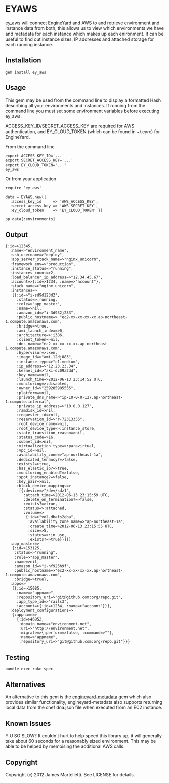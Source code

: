 # EYAWS

ey_aws will connect EngineYard and AWS to and retrieve environment and instance
data from both, this allows us to view which environments we have and metadata
for each instance which makes up each enironment. It can be useful to find out
instance sizes, IP addresses and attached storage for each running instance.

## Installation

    gem install ey_aws

## Usage

This gem may be used from the command line to display a formatted Hash
describing all your environments and instances. If running from the command
line you must set some environment variables before executing ey_aws.

ACCESS_KEY_ID/SECRET_ACCESS_KEY are required for AWS authentication, and
EY_CLOUD_TOKEN (which can be found in ~/.eyrc) for EngineYard.

From the command line

    export ACCESS_KEY_ID='...'
    export SECRET_ACCESS_KEY='...'
    export EY_CLOUD_TOKEN='...'
    ey_aws

Or from your application

    require 'ey_aws'

    data = EYAWS.new({
      :access_key_id     => 'AWS_ACCESS_KEY',
      :secret_access_key => 'AWS_SECRET_KEY',
      :ey_cloud_token    => 'EY_CLOUD_TOKEN' })

    pp data[:environments]

## Output

    {:id=>12345,
      :name=>"environment_name",
      :ssh_username=>"deploy",
      :app_server_stack_name=>"nginx_unicorn",
      :framework_env=>"production",
      :instance_status=>"running",
      :instances_count=>2,
      :load_balancer_ip_address=>"12.34.45.67",
      :account=>{:id=>1234, :name=>"account"},
      :stack_name=>"nginx_unicorn",
      :instances=>
       [{:id=>"i-sd9d123d2",
         :status=>:running,
         :role=>"app_master",
         :name=>nil,
         :amazon_id=>"i-3d932j233",
         :public_hostname=> "ec2-xx-xx-xx-xx.ap-northeast-1.compute.amazonaws.com",
         :bridge=>true,
         :ami_launch_index=>0,
         :architecture=>:i386,
         :client_token=>nil,
         :dns_name=>"ec2-xx-xx-xx-xx.ap-northeast-1.compute.amazonaws.com",
         :hypervisor=>:xen,
         :image_id=>"ami-12dj883",
         :instance_type=>"c1.medium",
         :ip_address=>"12.23.23.34",
         :kernel_id=>"aki-dc09a2dd",
         :key_name=>nil,
         :launch_time=>2012-06-13 23:14:52 UTC,
         :monitoring=>:disabled,
         :owner_id=>"259285985555",
         :platform=>nil,
         :private_dns_name=>"ip-10-0-0-127.ap-northeast-1.compute.internal",
         :private_ip_address=>"10.0.0.127",
         :ramdisk_id=>nil,
         :requester_id=>nil,
         :reservation_id=>"r-72313355",
         :root_device_name=>nil,
         :root_device_type=>:instance_store,
         :state_transition_reason=>nil,
         :status_code=>16,
         :subnet_id=>nil,
         :virtualization_type=>:paravirtual,
         :vpc_id=>nil,
         :availability_zone=>"ap-northeast-1a",
         :dedicated_tenancy?=>false,
         :exists?=>true,
         :has_elastic_ip?=>true,
         :monitoring_enabled?=>false,
         :spot_instance?=>false,
         :key_pair=>nil,
         :block_device_mappings=>
          [{:device=>"/dev/sdz1",
            :attach_time=>2012-06-13 23:15:59 UTC,
            :delete_on_termination?=>false,
            :exists?=>true,
            :status=>:attached,
            :volume=>
             {:id=>"vol-dbafs2eba",
              :availability_zone_name=>"ap-northeast-1a",
              :create_time=>2012-06-13 23:15:55 UTC,
              :size=>5,
              :status=>:in_use,
              :exists?=>true}}]}],
      :app_master=>
       {:id=>153125,
        :status=>"running",
        :role=>"app_master",
        :name=>nil,
        :amazon_id=>"i-hf923h9f",
        :public_hostname=>"ec2-xx-xx-xx-xx.ap-northeast-1.compute.amazonaws.com",
        :bridge=>true},
      :apps=>
       [{:id=>15085,
         :name=>"appname",
         :repository_uri=>"git@github.com:org/repo.git",
         :app_type_id=>"rails3",
         :account=>{:id=>1234, :name=>"account"}}],
      :deployment_configurations=>
       {:appname=>
         {:id=>46952,
          :domain_name=>"environment.net",
          :uri=>"http://environment.net",
          :migrate=>{:perform=>false, :command=>""},
          :name=>"appname",
          :repository_uri=>"git@github.com:org/repo.git"}}}

## Testing

    bundle exec rake spec

## Alternatives

An alternative to this gem is the [engineyard-metadata](https://github.com/seamusabshere/engineyard-metadata)
gem which also provides similar functionality, engineyard-metadata also supports
returning local data from the chef dna.json file when executed from an EC2 instance.

## Known Issues

Y U SO SLOW? It couldn't hurt to help speed this library up, it will generally take about 60 seconds
for a reasonably sized environment. This may be able to be helped by memoising the additional AWS calls.

## Copyright

Copyright (c) 2012 James Martelletti. See LICENSE for details.
